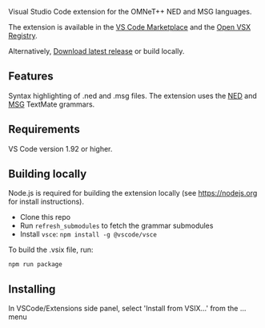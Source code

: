 Visual Studio Code extension for the OMNeT++ NED and MSG languages.

The extension is available in the [VS Code Marketplace](https://marketplace.visualstudio.com/items?itemName=opensim.omnetpp-vscode) and the [Open VSX Registry](https://open-vsx.org/extension/opensim/omnetpp-vscode).

Alternatively, [Download latest release](https://github.com/omnetpp/omnetpp-vscode/releases/latest) or build locally.

## Features

Syntax highlighting of .ned and .msg files. The extension uses the [NED](https://github.com/omnetpp/omnetpp-textmate-ned) and [MSG](https://github.com/omnetpp/omnetpp-textmate-msg) TextMate grammars.

## Requirements

VS Code version 1.92 or higher.

## Building locally

Node.js is required for building the extension locally (see https://nodejs.org for install instructions). 

- Clone this repo
- Run `refresh_submodules` to fetch the grammar submodules
- Install `vsce`: `npm install -g @vscode/vsce`

To build the .vsix file, run:

`npm run package`

## Installing

In VSCode/Extensions side panel, select 'Install from VSIX...' from the ... menu
